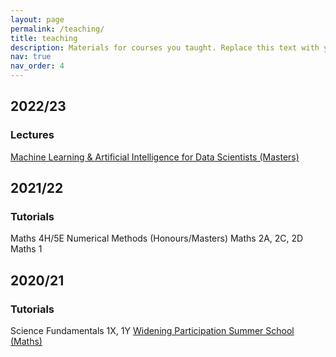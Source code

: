 ```yaml
---
layout: page
permalink: /teaching/
title: teaching
description: Materials for courses you taught. Replace this text with your description.
nav: true
nav_order: 4
---
```


## 2022/23

### Lectures

[Machine Learning & Artificial Intelligence for Data Scientists (Masters)](https://www.gla.ac.uk/coursecatalogue/course/?code=COMPSCI5100)


## 2021/22

### Tutorials

Maths 4H/5E Numerical Methods (Honours/Masters)
Maths 2A, 2C, 2D
Maths 1


## 2020/21

### Tutorials

Science Fundamentals 1X, 1Y
[Widening Participation Summer School (Maths)](https://www.gla.ac.uk/study/wp/summerschool/)
